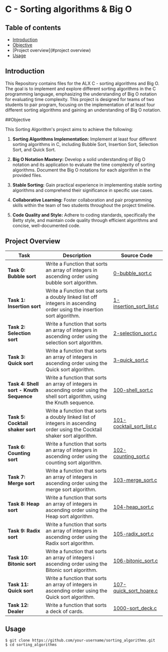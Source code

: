 # C - Sorting algorithms & Big O

## Table of contents

- [Introduction](#introduction)
- [Objective](#objective)
- [Project overview](#project overview)
- [Usage](#usage)

## Introduction

This Repository contains files for the ALX C - sorting algorithms and Big O. The goal is to implement and explore different sorting algorithms in the C programming language, emphasizing the understanding of Big O notation for evaluating time complexity. This project is designed for teams of two students to pair program, focusing on the implementation of at least four different sorting algorithms and gaining an understanding of Big O notation.

##Objective

This Sorting Algorithm's project aims to achieve the following:

1. **Sorting Algorithms Implementation:** Implement at least four different sorting algorithms in C, including Bubble Sort, Insertion Sort, Selection Sort, and Quick Sort.

2. **Big O Notation Mastery:** Develop a solid understanding of Big O notation and its application to evaluate the time complexity of sorting algorithms. Document the Big O notations for each algorithm in the provided files.

3. **Stable Sorting:** Gain practical experience in implementing stable sorting algorithms and comprehend their significance in specific use cases.

4. **Collaborative Learning:** Foster collaboration and pair programming skills within the team of two students throughout the project timeline.

5. **Code Quality and Style:** Adhere to coding standards, specifically the Betty style, and maintain code quality through efficient algorithms and concise, well-documented code.

## Project Overview

| Task | Description | Source Code |
| ---  | ---         | ---         |
| **Task 0: Bubble sort** | Write a Function that sorts an array of integers in ascending order using bubble sort algorithm. | [0-bubble_sort.c](./0-bubble_sort.c)
| **Task 1: Insertion sort** | Write a Function that sorts a doubly linked list off integers in ascending order using the insertion sort algorithm. | [1-insertion_sort_list.c](./1-insertion_sort_list.c)
| **Task 2: Selection sort** | Write a function that sorts an array of integers in ascending order using the selection sort algorithm. | [2-selection_sort.c](./2-selection_sort.c)
| **Task 3: Quick sort** | Write a function that sorts an array of integers in ascending order using the Quick sort algorithm. | [3-quick_sort.c](./3-quick_sort.c)
| **Task 4: Shell sort - Knuth Sequence** | Write a function that sorts an array of integers in ascending order using the shell sort algorithm, using the Knuth sequence. | [100-shell_sort.c](./100-shell_sort.c)
| **Task 5: Cocktail shaker sort** | Write a function that sorts a doubly linked list of integers in ascending order using the Cocktail shaker sort algorithm. | [101-cocktail_sort_list.c](./101-cocktail_sort_list.c)
| **Task 6: Counting sort** | Write a function that sorts an array of integers in ascending order using the counting sort algorithm. | [102-counting_sort.c](./102-counting_sort.c)
| **Task 7: Merge sort** | Write a function that sorts an array of integers in ascending order using the merge sort algorithm. | [103-merge_sort.c](./103-merge_sort.c)
| **Task 8: Heap sort** | Write a function that sorts an array of integers in ascending order using the Heap sort algorithm. | [104-heap_sort.c](./104-heap_sort.c)
| **Task 9: Radix sort** | Write a function that sorts an array of integers in ascending order using the Radix sort algorithm. | [105-radix_sort.c](./105-radix_sort)
| **Task 10: Bitonic sort** | Write a function that sorts an array of integers i ascending order using the Bitonic sort algorithm. | [106-bitonic_sort.c](./106-bitonic_sort.c)
| **Task 11: Quick sort** | Write a function that sorts an array of integers in ascending order using the Quick sort algorithm. | [107-quick_sort_hoare.c](./107-quick_sort_hoare.c)
| **Task 12: Dealer** | Write a function that sorts a deck of cards. | [1000-sort_deck.c](./1000-sort_deck.c)

## Usage

```shell
$ git clone https://github.com/your-username/sorting_algorithms.git
$ cd sorting_algorithms
```
